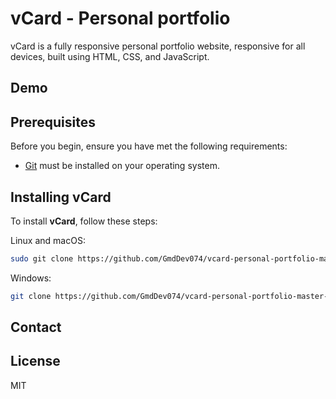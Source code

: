 # vCard - Personal portfolio

vCard is a fully responsive personal portfolio website, responsive for all devices, built using HTML, CSS, and JavaScript.

## Demo


## Prerequisites

Before you begin, ensure you have met the following requirements:

* [Git](https://git-scm.com/downloads "Download Git") must be installed on your operating system.

## Installing vCard

To install **vCard**, follow these steps:

Linux and macOS:

```bash
sudo git clone https://github.com/GmdDev074/vcard-personal-portfolio-master-mijay
```

Windows:

```bash
git clone https://github.com/GmdDev074/vcard-personal-portfolio-master-mijay
```

## Contact



## License

MIT
